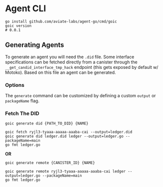# Agent CLI

```
go install github.com/aviate-labs/agent-go/cmd/goic
goic version
# 0.0.1
```

## Generating Agents

To generate an agent you will need the `.did` file. Some interface specifications can be fetched directly from a
canister through the `__get_candid_interface_tmp_hack` endpoint (this gets exposed by default w/ Motoko). Based on this
file an agent can be generated.

### Options

The `generate` command can be customized by defining a custom `output` or `packageName` flag.

### Fetch The DID

```shell
goic generate did {PATH_TO_DID} {NAME}
```

```shell
goic fetch ryjl3-tyaaa-aaaaa-aaaba-cai --output=ledger.did
goic generate did ledger.did ledger --output=ledger.go --packageName=main
go fmt ledger.go
```

**OR**

```shell
goic generate remote {CANISTER_ID} {NAME}
```

```shell
goic generate remote ryjl3-tyaaa-aaaaa-aaaba-cai ledger --output=ledger.go --packageName=main
go fmt ledger.go
```
